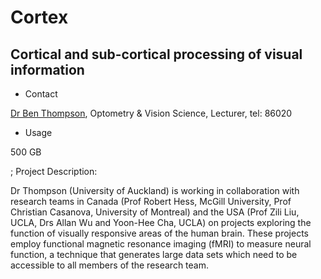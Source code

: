# Cortex

## Cortical and sub-cortical processing of visual information

- Contact

[Dr Ben Thompson](mailto:b.thompson@auckland.ac.nz), Optometry & Vision Science, Lecturer, tel: 86020
- Usage

500 GB 

; Project Description:

Dr Thompson (University of Auckland) is working in collaboration with research teams in Canada (Prof Robert Hess, McGill University, Prof Christian Casanova, University of Montreal) and the USA (Prof Zili Liu, UCLA, Drs Allan Wu and Yoon-Hee Cha, UCLA) on projects exploring the function of visually responsive areas of the human brain. These projects employ functional magnetic resonance imaging (fMRI) to measure neural function, a technique that generates large data sets which need to be accessible to all members of the research team.
